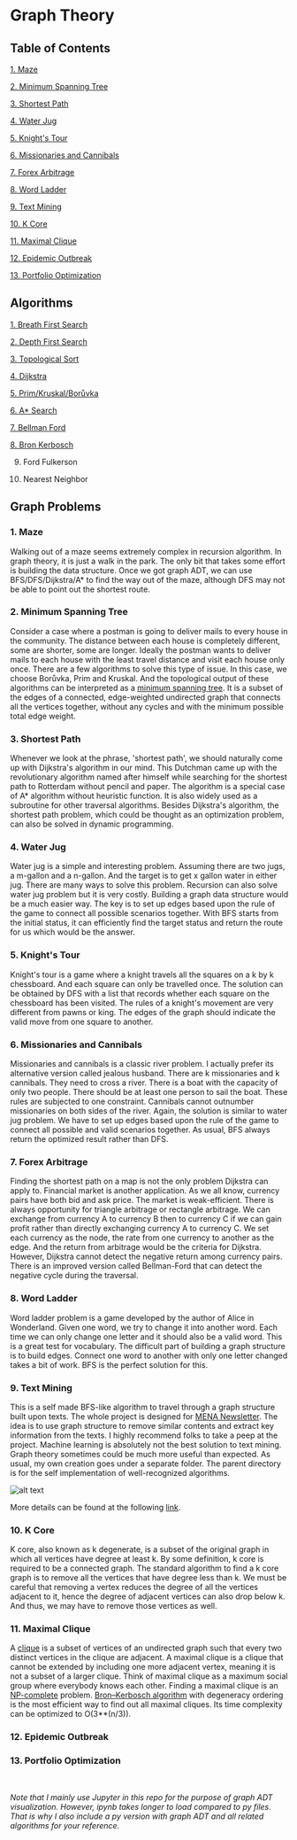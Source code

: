 # Graph Theory

## Table of Contents

<a href=https://github.com/je-suis-tm/graph-theory#1-maze>1. Maze</a>

<a href=https://github.com/je-suis-tm/graph-theory#2-minimum-spanning-tree>2. Minimum Spanning Tree</a>

<a href=https://github.com/je-suis-tm/graph-theory#3-shortest-path>3. Shortest Path</a>

<a href=https://github.com/je-suis-tm/graph-theory#4-water-jug>4. Water Jug</a>

<a href=https://github.com/je-suis-tm/graph-theory#5-knights-tour>5. Knight's Tour</a>

<a href=https://github.com/je-suis-tm/graph-theory#6-missionaries-and-cannibals>6. Missionaries and Cannibals</a>

<a href=https://github.com/je-suis-tm/graph-theory#7-forex-arbitrage>7. Forex Arbitrage</a>

<a href=https://github.com/je-suis-tm/graph-theory#8-word-ladder>8. Word Ladder</a>

<a href=https://github.com/je-suis-tm/graph-theory#9-text-mining>9. Text Mining</a>

<a href=https://github.com/je-suis-tm/graph-theory#10-k-core>10. K Core</a>

<a href=https://github.com/je-suis-tm/graph-theory#11-maximal-clique>11. Maximal Clique</a>

<a href=https://github.com/je-suis-tm/graph-theory#12-epidemic-outbreak>12. Epidemic Outbreak</a>

<a href=https://github.com/je-suis-tm/graph-theory#13-portfolio-optimization>13. Portfolio Optimization</a>

## Algorithms

<a href=https://github.com/je-suis-tm/graph-theory/blob/master/BFS%20DFS%20on%20DCG.ipynb>1. Breath First Search</a>

<a href=https://github.com/je-suis-tm/graph-theory/blob/master/BFS%20DFS%20on%20DCG.ipynb>2. Depth First Search</a>

<a href=https://github.com/je-suis-tm/graph-theory/blob/master/topological%20sort.ipynb>3. Topological Sort</a>

<a href=https://github.com/je-suis-tm/graph-theory/blob/master/dijkstra%20shortest%20path.ipynb>4. Dijkstra</a>

<a href=https://github.com/je-suis-tm/graph-theory/blob/master/minimum%20spanning%20tree.ipynb>5. Prim/Kruskal/Borůvka</a>

<a href=https://github.com/je-suis-tm/graph-theory/blob/master/a_star%20maze.ipynb>6. A* Search</a>

<a href=https://github.com/je-suis-tm/graph-theory/blob/master/bellman_ford%20forex%20arbitrage.ipynb>7. Bellman Ford</a>

<a href=https://github.com/je-suis-tm/graph-theory/blob/master/maximal%20clique.ipynb>8. Bron Kerbosch</a>

9. Ford Fulkerson

10. Nearest Neighbor

## Graph Problems

### 1. Maze

Walking out of a maze seems extremely complex in recursion algorithm. In graph theory, it is just a walk in the park. The only bit that takes some effort is building the data structure. Once we got graph ADT, we can use BFS/DFS/Dijkstra/A* to find the way out of the maze, although DFS may not be able to point out the shortest route.

### 2. Minimum Spanning Tree

Consider a case where a postman is going to deliver mails to every house in the community. The distance between each house is completely different, some are shorter, some are longer. Ideally the postman wants to deliver mails to each house with the least travel distance and visit each house only once. There are a few algorithms to solve this type of issue. In this case, we choose Borůvka, Prim and Kruskal. And the topological output of these algorithms can be interpreted as a <a href=https://en.wikipedia.org/wiki/Minimum_spanning_tree>minimum spanning tree</a>. It is a subset of the edges of a connected, edge-weighted undirected graph that connects all the vertices together, without any cycles and with the minimum possible total edge weight.

### 3. Shortest Path

Whenever we look at the phrase, 'shortest path', we should naturally come up with Dijkstra's algorithm in our mind. This Dutchman came up with the revolutionary algorithm named after himself while searching for the shortest path to Rotterdam without pencil and paper. The algorithm is a special case of A* algorithm without heuristic function. It is also widely used as a subroutine for other traversal algorithms. Besides Dijkstra's algorithm, the shortest path problem, which could be thought as an optimization problem, can also be solved in dynamic programming.

### 4. Water Jug

Water jug is a simple and interesting problem. Assuming there are two jugs, a m-gallon and a n-gallon. And the target is to get x gallon water in either jug. There are many ways to solve this problem. Recursion can also solve water jug problem but it is very costly. Building a graph data structure would be a much easier way. The key is to set up edges based upon the rule of the game to connect all possible scenarios together. With BFS starts from the initial status, it can efficiently find the target status and return the route for us which would be the answer.

### 5. Knight's Tour

Knight's tour is a game where a knight travels all the squares on a k by k chessboard. And each square can only be travelled once. The solution can be obtained by DFS with a list that records whether each square on the chessboard has been visited. The rules of a knight's movement are very different from pawns or king. The edges of the graph should indicate the valid move from one square to another.
 
### 6. Missionaries and Cannibals

Missionaries and cannibals is a classic river problem. I actually prefer its alternative version called jealous husband. There are k missionaries and k cannibals. They need to cross a river. There is a boat with the capacity of only two people. There should be at least one person to sail the boat. These rules are subjected to one constraint. Cannibals cannot outnumber missionaries on both sides of the river. Again, the solution is similar to water jug problem. We have to set up edges based upon the rule of the game to connect all possible and valid scenarios together. As usual, BFS always return the optimized result rather than DFS.

### 7. Forex Arbitrage

Finding the shortest path on a map is not the only problem Dijkstra can apply to. Financial market is another application. As we all know, currency pairs have both bid and ask price. The market is weak-efficient. There is always opportunity for triangle arbitrage or rectangle arbitrage. We can exchange from currency A to currency B then to currency C if we can gain profit rather than directly exchanging currency A to currency C. We set each currency as the node, the rate from one currency to another as the edge. And the return from arbitrage would be the criteria for Dijkstra. However, Dijkstra cannot detect the negative return among currency pairs. There is an improved version called Bellman-Ford that can detect the negative cycle during the traversal.

### 8. Word Ladder

Word ladder problem is a game developed by the author of Alice in Wonderland. Given one word, we try to change it into another word. Each time we can only change one letter and it should also be a valid word. This is a great test for vocabulary.  The difficult part of building a graph structure is to build edges. Connect one word to another with only one letter changed takes a bit of work. BFS is the perfect solution for this.

### 9. Text Mining

This is a self made BFS-like algorithm to travel through a graph structure built upon texts. The whole project is designed for <a href=https://github.com/je-suis-tm/web-scraping/blob/master/MENA%20Newsletter.py>MENA Newsletter</a>. The idea is to use graph structure to remove similar contents and extract key information from the texts. I highly recommend folks to take a peep at the project. Machine learning is absolutely not the best solution to text mining. Graph theory sometimes could be much more useful than expected. As usual, my own creation goes under a separate folder. The parent directory is for the self implementation of well-recognized algorithms. 

![alt text](https://github.com/je-suis-tm/graph-theory/blob/master/Text%20Mining%20project/preview/wordcloud.png)

More details can be found at the following <a href=https://github.com/je-suis-tm/graph-theory/blob/master/Text%20Mining%20project/README.md>link</a>.

### 10. K Core

K core, also known as k degenerate, is a subset of the original graph in which all vertices have degree at least k. By some definition, k core is required to be a connected graph. The standard algorithm to find a k core graph is to remove all the vertices that have degree less than k. We must be careful that removing a vertex reduces the degree of all the vertices adjacent to it, hence the degree of adjacent vertices can also drop below k. And thus, we may have to remove those vertices as well.

### 11. Maximal Clique

A <a href=https://en.wikipedia.org/wiki/Clique_(graph_theory)>clique</a> is a subset of vertices of an undirected graph such that every two distinct vertices in the clique are adjacent. A maximal clique is a clique that cannot be extended by including one more adjacent vertex, meaning it is not a subset of a larger clique. Think of maximal clique as a maximum social group where everybody knows each other. Finding a maximal clique is an <a href=https://en.wikipedia.org/wiki/NP-completeness>NP-complete</a> problem. <a href=https://en.wikipedia.org/wiki/Bron–Kerbosch_algorithm>Bron–Kerbosch algorithm</a> with degeneracy ordering is the most efficient way to find out all maximal cliques. Its time complexity can be optimized to O(3**(n/3)).

### 12. Epidemic Outbreak

### 13. Portfolio Optimization

&nbsp;

*Note that I mainly use Jupyter in this repo for the purpose of graph ADT visualization. However, ipynb takes longer to load compared to py files. That is why I also include a py version with graph ADT and all related algorithms for your reference.*

